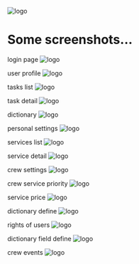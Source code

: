 ![logo](https://github.com/slagovskiy/helpcrew.ru/blob/master/template/logo/logo.png?raw=true)

Some screenshots...
====================

login page
![logo](https://github.com/slagovskiy/helpcrew.ru/blob/master/screenshot/01.png?raw=true)

user profile
![logo](https://github.com/slagovskiy/helpcrew.ru/blob/master/screenshot/02.png?raw=true)

tasks list
![logo](https://github.com/slagovskiy/helpcrew.ru/blob/master/screenshot/03.png?raw=true)

task detail
![logo](https://github.com/slagovskiy/helpcrew.ru/blob/master/screenshot/04.png?raw=true)

dictionary
![logo](https://github.com/slagovskiy/helpcrew.ru/blob/master/screenshot/05.png?raw=true)

personal settings
![logo](https://github.com/slagovskiy/helpcrew.ru/blob/master/screenshot/06.png?raw=true)

services list
![logo](https://github.com/slagovskiy/helpcrew.ru/blob/master/screenshot/07.png?raw=true)

service detail
![logo](https://github.com/slagovskiy/helpcrew.ru/blob/master/screenshot/08.png?raw=true)

crew settings
![logo](https://github.com/slagovskiy/helpcrew.ru/blob/master/screenshot/09.png?raw=true)

crew service priority
![logo](https://github.com/slagovskiy/helpcrew.ru/blob/master/screenshot/10.png?raw=true)

service price
![logo](https://github.com/slagovskiy/helpcrew.ru/blob/master/screenshot/11.png?raw=true)

dictionary define
![logo](https://github.com/slagovskiy/helpcrew.ru/blob/master/screenshot/12.png?raw=true)

rights of users
![logo](https://github.com/slagovskiy/helpcrew.ru/blob/master/screenshot/13.png?raw=true)

dictionary field define
![logo](https://github.com/slagovskiy/helpcrew.ru/blob/master/screenshot/14.png?raw=true)

crew events
![logo](https://github.com/slagovskiy/helpcrew.ru/blob/master/screenshot/15.png?raw=true)
